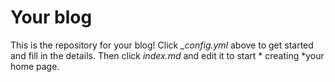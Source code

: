 # Your blog

This is the repository for your blog! Click *_config.yml* above to get started and fill in the details. Then click *index.md* and edit it to start * creating *your home page.
